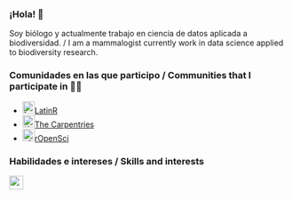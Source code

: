 ### ¡Hola! 👋

Soy biólogo y actualmente trabajo en ciencia de datos aplicada a biodiversidad. / I am a mammalogist currently work in data science applied to biodiversity research.

### Comunidades en las que participo / Communities that I participate in 💪😀 
- <code><img height="22" src="https://avatars.githubusercontent.com/u/42558048" alt="latinR logo"></code>[LatinR](https://github.com/LatinR) 
- <code><img height="22" src="https://avatars.githubusercontent.com/u/19267758" alt="the carpentries logo"></code>[The Carpentries](https://github.com/carpentries)
- <code><img height="22" src="https://avatars.githubusercontent.com/u/1200269" alt="rOpenSci logo"></code>[rOpenSci](https://ropensci.org)

### Habilidades e intereses / Skills and interests
<p align="left">
  <a href="https://skillicons.dev">
    <img src="https://skillicons.dev/icons?i=r,git,github,regex,mint,htmx,css,markdown,&theme=dark" height="25" />
  </a>
</p>

